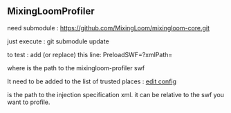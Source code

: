 ## MixingLoomProfiler ##

need submodule : https://github.com/MixingLoom/mixingloom-core.git

just execute :
	git submodule update

to test : add (or replace) this line:
	PreloadSWF=<path-to-mixingloom-reloader>?xmlPath=<path-to-xml>
	
where <path-to-mixingloom-reloader> is the path to the mixingloom-profiler swf

It need to be added to the list of trusted places : [edit config]()

<path-to-xml> is the path to the injection specification xml. it can be relative to the swf you want to profile.